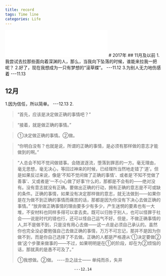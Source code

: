 ```yaml
---
title: record
tags: Time line
categories: Life
---
```

<iframe frameborder="no" border="0" marginwidth="0" marginheight="0" width=330 height=86 src="//music.163.com/outchain/player?type=2&id=38592976&auto=1&height=66"></iframe>
# 2017年
## 11月及以前
1.我尝试去拉那些面向着深渊的人，那么，当我向下坠落的时候，谁能来拉我一把呢？
2.好了，现在我想成为一只有梦想的“滚草蝶”。   ---11.12
3.为别人无力地伤感着   ---11.13

## 12月
1.因为信任，所以简单。  ---12.13
2.
>“首先，应该是决定做正确的事情吧？”

> “接着，就是做正确的事情。”

>  ①决定做正确的事情。②做。

>“你明白没有？也就是说，所谓的正确的事情，是必须有那样做的意志才能做到的啊。”

>“人总会不知不觉间做错事。会随波逐流，堕落到罪恶的一方。毫无理由，毫无思想，毫无决心，等回过神来的时候，已经理所当然地走错了‘道’。但是如果反过来说，像是‘不知不觉间做了正确的事情’、或者是‘不知不觉做了善事’、又或者是‘一不小心做了好事’什么的，那都是不会有的——绝对没有。没有意志就没有正确。要做出正确的行动，拥有正确的意志是不可或缺的条件。正确的事情，如果没有决定那样做的意志，就无法做到——如果你是在为做不到正确的事情而痛苦的话，那都是因为你没有下决心去做正确的事情。”
>“放弃做正确事情的理由要多少有多少，产生迷惘的要素也有一大堆，不安材料也同样多得可以拿去卖。既可以归咎于别人，也可以怪罪于社会——说是时代的错也行，还可以怪自己运气不好。但是，不做正确事情的人,并不是做不到，只是没有用心去做——这一点是必须自己承认的。虽然你也完全没必要勉强自己去做正确的事情，万万不可忘记，那并不是因为你做不到，而是你自己选择了不去做。正确的人都是严格遵从‘①决定要做②做’这个步骤来做事的——不过，如果明明是在①的阶段，却在为②烦恼的话，那就真的是愚不可及了。”
> 
> ①我想做。②做。
>  ----丑之战士—— 单纯而杀，失井
          
                                   ---12.14
 
